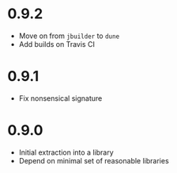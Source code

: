 0.9.2
=====

* Move on from `jbuilder` to `dune`
* Add builds on Travis CI

0.9.1
=====

* Fix nonsensical signature

0.9.0
=====

* Initial extraction into a library
* Depend on minimal set of reasonable libraries
